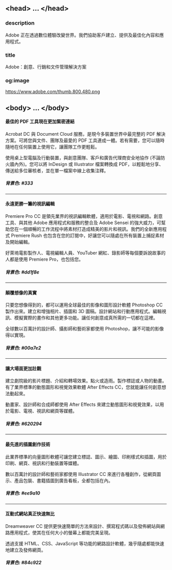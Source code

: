 ## &lt;head&gt; ... &lt;/head&gt;

### description
Adobe 正在透過數位體驗改變世界。我們協助客戶建立、提供及最佳化內容和應用程式。

### title
Adobe：創意、行銷和文件管理解決方案

### og:image
https://www.adobe.com/thumb.800.480.png

## &lt;body&gt; ... &lt;/body&gt;

#### 最佳的 PDF 工具現在更加緊密連結

Acrobat DC 與 Document Cloud 服務，是現今多裝置世界中最完整的 PDF 解決方案。可將您與文件、團隊及最愛的 PDF 工具連成一體。若有需要，您可以隨時隨地在任何裝置上使用它，讓團隊工作更輕鬆。

使用桌上型電腦及行動裝置，與創意團隊、客戶和廣告代理商安全地協作 (不論防火牆內外)。您可以將 InDesign 或 Illustrator 檔案轉換成 PDF，以輕鬆地分享、傳送給多位審核者，並在單一檔案中線上收集注釋。

##### 背景色: #333

---

#### 永遠更勝一籌的視訊編輯

Premiere Pro CC 是領先業界的視訊編輯軟體，適用於電影、電視和網路。創意工具、與其他 Adobe 應用程式和服務的整合及 Adobe Sensei 的強大威力，可幫助您在一個順暢的工作流程中將素材打造成精美的影片和視訊。我們的全新應用程式 Premiere Rush 也包含在您的訂閱中，好讓您可以隨處在所有裝置上捕捉素材及開始編輯。

好萊塢電影製作人、電視編輯人員、YouTuber 網紅、錄影師等每個要訴說故事的人都是使用 Premiere Pro，也包括您。

##### 背景色: #dd1f8e

---

#### 顛覆想像的真實

只要您想像得到的，都可以運用全球最佳的影像和圖形設計軟體 Photoshop CC 製作出來。建立和增強相片、插圖和 3D 圖稿。設計網站和行動應用程式。編輯視訊、模擬實際的畫作和其他更多功能。讓任何創意成真所需的一切都在這裡。

全球數以百萬計的設計師、攝影師和藝術家都使用 Photoshop，讓不可能的影像得以實現。

##### 背景色: #00a7e2

---

#### 讓大場面更加壯觀

建立劇院級的影片標題、介紹和轉場效果。點火或造雨。製作標誌或人物的動畫。有了業界標準的動態圖形和視覺效果軟體 After Effects CC，您就能讓任何創意想法動起來。

動畫家、設計師和合成師都使用 After Effects 來建立動態圖形和視覺效果，以用於電影、電視、視訊和網頁等媒體。

##### 背景色: #620294

---

#### 最先進的插圖創作技術

此業界標準的向量圖形軟體可讓您建立標誌、圖示、繪圖、印刷樣式和插圖，用於印刷、網頁、視訊和行動裝置等媒體。

數以百萬計的設計師和藝術家都使用 Illustrator CC 來進行各種創作，從網頁圖示、產品包裝、書籍插圖到廣告看板，全都包括在內。

##### 背景色: #ee9a10

---

#### 互動式網站真正快速無比

Dreamweaver CC 提供更快速簡單的方法來設計、撰寫程式碼以及發佈網站與網路應用程式，使其在任何大小的螢幕上都能完美呈現。

透過支援 HTML、CSS、JavaScript 等功能的網路設計軟體，幾乎隨處都能快速地建立及發佈網頁。

##### 背景色: #84c922


